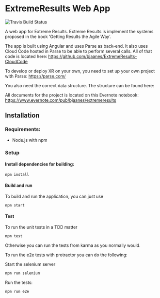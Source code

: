 # ExtremeResults Web App

![Travis Build Status](https://travis-ci.org/bjaanes/ExtremeResults-WebApp.svg?branch=master)

A web app for Extreme Results.
Extreme Results is implement the systems proposed in the book 'Getting Results the Agile Way'.

The app is built using Angular and uses Parse as back-end.
It also uses Cloud Code hosted in Parse to be able to perform several calls.
All of that code is located here: https://github.com/bjaanes/ExtremeResults-CloudCode

To develop or deploy XR on your own, you need to set up your own project with Parse:
https://parse.com/

You also need the correct data structure. The structure can be found here:


All documents for the project is located on this Evernote notebook:
https://www.evernote.com/pub/bjaanes/extremeresults


## Installation

### Requirements:

* Node.js with npm

### Setup

#### Install dependencies for building:
```bash
npm install
```


#### Build and run

To build and run the application, you can just use
```bash
npm start
```


#### Test

To run the unit tests in a TDD matter
```bash
npm test
```

Otherwise you can run the tests from karma as you normally would.


To run the e2e tests with protractor you can do the following:

Start the selenium server
```bash
npm run selenium
```

Run the tests:
```bash
npm run e2e
```

